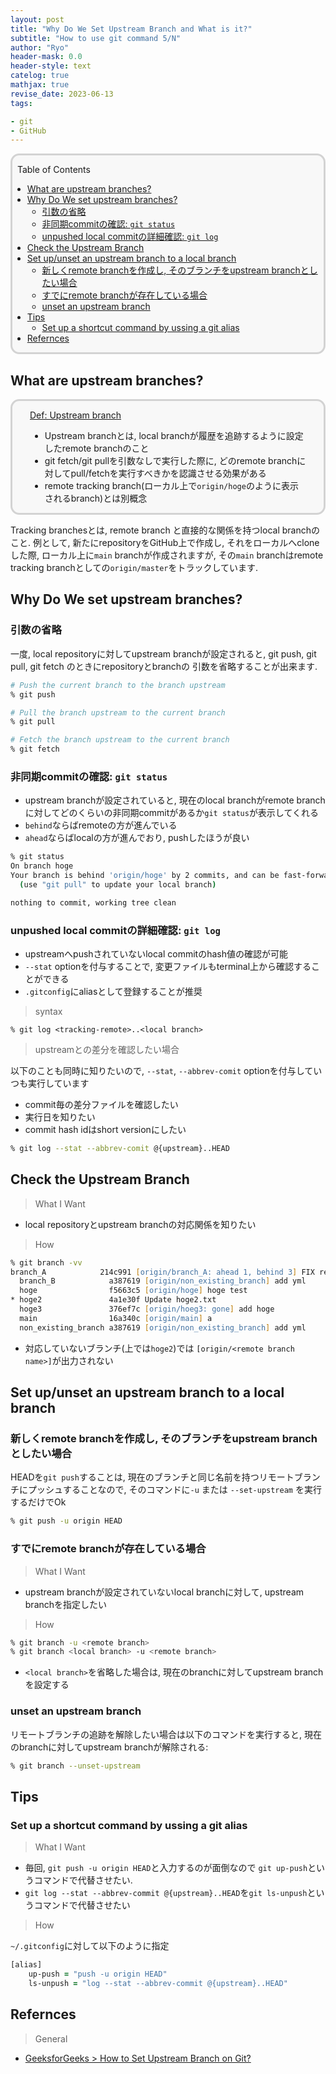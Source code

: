```yaml
---
layout: post
title: "Why Do We Set Upstream Branch and What is it?"
subtitle: "How to use git command 5/N"
author: "Ryo"
header-mask: 0.0
header-style: text
catelog: true
mathjax: true
revise_date: 2023-06-13
tags:

- git
- GitHub
---
```


<div style='border-radius: 1em; border-style:solid; border-color:#D3D3D3; background-color:#F8F8F8'>

<p class="h4">&nbsp;&nbsp;Table of Contents</p>

<!-- START doctoc generated TOC please keep comment here to allow auto update -->
<!-- DON'T EDIT THIS SECTION, INSTEAD RE-RUN doctoc TO UPDATE -->

- [What are upstream branches?](#what-are-upstream-branches)
- [Why Do We set upstream branches?](#why-do-we-set-upstream-branches)
  - [引数の省略](#%E5%BC%95%E6%95%B0%E3%81%AE%E7%9C%81%E7%95%A5)
  - [非同期commitの確認: `git status`](#%E9%9D%9E%E5%90%8C%E6%9C%9Fcommit%E3%81%AE%E7%A2%BA%E8%AA%8D-git-status)
  - [unpushed local commitの詳細確認: `git log`](#unpushed-local-commit%E3%81%AE%E8%A9%B3%E7%B4%B0%E7%A2%BA%E8%AA%8D-git-log)
- [Check the Upstream Branch](#check-the-upstream-branch)
- [Set up/unset an upstream branch to a local branch](#set-upunset-an-upstream-branch-to-a-local-branch)
  - [新しくremote branchを作成し, そのブランチをupstream branchとしたい場合](#%E6%96%B0%E3%81%97%E3%81%8Fremote-branch%E3%82%92%E4%BD%9C%E6%88%90%E3%81%97-%E3%81%9D%E3%81%AE%E3%83%96%E3%83%A9%E3%83%B3%E3%83%81%E3%82%92upstream-branch%E3%81%A8%E3%81%97%E3%81%9F%E3%81%84%E5%A0%B4%E5%90%88)
  - [すでにremote branchが存在している場合](#%E3%81%99%E3%81%A7%E3%81%ABremote-branch%E3%81%8C%E5%AD%98%E5%9C%A8%E3%81%97%E3%81%A6%E3%81%84%E3%82%8B%E5%A0%B4%E5%90%88)
  - [unset an upstream branch](#unset-an-upstream-branch)
- [Tips](#tips)
  - [Set up a shortcut command by ussing a git alias](#set-up-a-shortcut-command-by-ussing-a-git-alias)
- [Refernces](#refernces)

<!-- END doctoc generated TOC please keep comment here to allow auto update -->


</div>


## What are upstream branches?

<div style='padding-left: 2em; padding-right: 2em; border-radius: 1em; border-style:solid; border-color:#D3D3D3; background-color:#F8F8F8'>
<p class="h4"><ins>Def: Upstream branch</ins></p>

- Upstream branchとは, local branchが履歴を追跡するように設定したremote branchのこと
- git fetch/git pullを引数なしで実行した際に, どのremote branchに対してpull/fetchを実行すべきかを認識させる効果がある
- remote tracking branch(ローカル上で`origin/hoge`のように表示されるbranch)とは別概念

</div>

Tracking branchesとは, remote branch と直接的な関係を持つlocal branchのこと. 例として, 新たにrepositoryをGitHub上で作成し, それをローカルへcloneした際,
ローカル上に`main` branchが作成されますが, その`main` branchはremote tracking branchとしての`origin/master`をトラックしています.


## Why Do We set upstream branches?
### 引数の省略
一度, local repositoryに対してupstream branchが設定されると, git push, git pull, git fetch のときにrepositoryとbranchの
引数を省略することが出来ます.

```zsh
# Push the current branch to the branch upstream
% git push 

# Pull the branch upstream to the current branch
% git pull

# Fetch the branch upstream to the current branch
% git fetch
```

### 非同期commitの確認: `git status`

- upstream branchが設定されていると, 現在のlocal branchがremote branchに対してどのくらいの非同期commitがあるか`git status`が表示してくれる
- `behind`ならばremoteの方が進んでいる
- `ahead`ならばlocalの方が進んでおり, pushしたほうが良い

```zsh
% git status
On branch hoge
Your branch is behind 'origin/hoge' by 2 commits, and can be fast-forwarded.
  (use "git pull" to update your local branch)

nothing to commit, working tree clean
```

### unpushed local commitの詳細確認: `git log`

- upstreamへpushされていないlocal commitのhash値の確認が可能
- `--stat` optionを付与することで, 変更ファイルもterminal上から確認することができる
- `.gitconfig`にaliasとして登録することが推奨

> syntax

```
% git log <tracking-remote>..<local branch>
```

> upstreamとの差分を確認したい場合

以下のことも同時に知りたいので, `--stat`, `--abbrev-comit` optionを付与していつも実行しています

- commit毎の差分ファイルを確認したい
- 実行日を知りたい
- commit hash idはshort versionにしたい

```zsh
% git log --stat --abbrev-comit @{upstream}..HEAD
```


## Check the Upstream Branch

> What I Want

- local repositoryとupstream branchの対応関係を知りたい

> How

```zsh
% git branch -vv
branch_A            214c991 [origin/branch_A: ahead 1, behind 3] FIX readme
  branch_B            a387619 [origin/non_existing_branch] add yml
  hoge                f5663c5 [origin/hoge] hoge test
* hoge2               4a1e30f Update hoge2.txt
  hoge3               376ef7c [origin/hoeg3: gone] add hoge
  main                16a340c [origin/main] a
  non_existing_branch a387619 [origin/non_existing_branch] add yml
```

- 対応していないブランチ(上では`hoge2`)では `[origin/<remote branch name>]`が出力されない

## Set up/unset an upstream branch to a local branch
### 新しくremote branchを作成し, そのブランチをupstream branchとしたい場合

HEADを`git push`することは, 現在のブランチと同じ名前を持つリモートブランチにプッシュすることなので,
そのコマンドに`-u` または `--set-upstream` を実行するだけでOk

```zsh
% git push -u origin HEAD
```


### すでにremote branchが存在している場合

> What I Want

- upstream branchが設定されていないlocal branchに対して, upstream branchを指定したい

> How

```zsh
% git branch -u <remote branch>
% git branch <local branch> -u <remote branch>
```

- `<local branch>`を省略した場合は, 現在のbranchに対してupstream branchを設定する


### unset an upstream branch

リモートブランチの追跡を解除したい場合は以下のコマンドを実行すると, 現在のbranchに対してupstream branchが解除される:

```zsh
% git branch --unset-upstream
```



## Tips
### Set up a shortcut command by ussing a git alias

> What I Want

- 毎回, `git push -u origin HEAD`と入力するのが面倒なので `git up-push`というコマンドで代替させたい.
- `git log --stat --abbrev-commit @{upstream}..HEAD`を`git ls-unpush`というコマンドで代替させたい

> How

`~/.gitconfig`に対して以下のように指定

```zsh
[alias]
	up-push = "push -u origin HEAD"
	ls-unpush = "log --stat --abbrev-commit @{upstream}..HEAD"
```


## Refernces

> General

- [GeeksforGeeks > How to Set Upstream Branch on Git?](https://www.geeksforgeeks.org/how-to-set-upstream-branch-on-git/)
